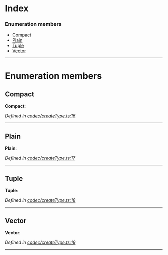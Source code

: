 

# Index

### Enumeration members

* [Compact](_codec_createtype_.typedefinfo.md#compact)
* [Plain](_codec_createtype_.typedefinfo.md#plain)
* [Tuple](_codec_createtype_.typedefinfo.md#tuple)
* [Vector](_codec_createtype_.typedefinfo.md#vector)

---

# Enumeration members

<a id="compact"></a>

##  Compact

**Compact**: 

*Defined in [codec/createType.ts:16](https://github.com/polkadot-js/api/blob/50d23b7/packages/types/src/codec/createType.ts#L16)*

___
<a id="plain"></a>

##  Plain

**Plain**: 

*Defined in [codec/createType.ts:17](https://github.com/polkadot-js/api/blob/50d23b7/packages/types/src/codec/createType.ts#L17)*

___
<a id="tuple"></a>

##  Tuple

**Tuple**: 

*Defined in [codec/createType.ts:18](https://github.com/polkadot-js/api/blob/50d23b7/packages/types/src/codec/createType.ts#L18)*

___
<a id="vector"></a>

##  Vector

**Vector**: 

*Defined in [codec/createType.ts:19](https://github.com/polkadot-js/api/blob/50d23b7/packages/types/src/codec/createType.ts#L19)*

___

